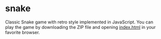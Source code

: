 snake
=====

Classic Snake game with retro style implemented in JavaScript. You can play the game by downloading the ZIP file and opening [index.html](https://github.com/kperusko/snake/blob/master/index.html) in your favorite browser.